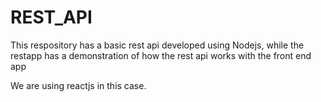 # REST_API

This respository has a basic rest api developed using Nodejs, while the restapp has a demonstration of how the rest api works with the front end app

We are using reactjs in this case. 

